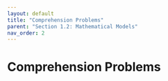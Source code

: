 ```yaml
---
layout: default
title: "Comprehension Problems"
parent: "Section 1.2: Mathematical Models"
nav_order: 2
---
```

# Comprehension Problems
<!-- ## The Tangent and Velocity Problems -->
